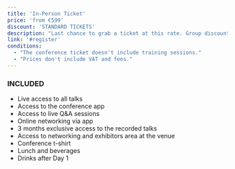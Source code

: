 ```yaml
---
title: 'In-Person Ticket'
price: 'from €599'
discount: 'STANDARD TICKETS'
description: "Last chance to grab a ticket at this rate. Group discounts apply."
link: '#register'
conditions:
  - "The conference ticket doesn't include training sessions."
  - "Prices don't include VAT and fees."
---
```


### INCLUDED

- Live access to all talks
- Access to the conference app
- Access to live Q&A sessions
- Online networking via app
- 3 months exclusive access to the recorded talks
- Access to networking and exhibitors area at the venue
- Conference t-shirt
- Lunch and beverages
- Drinks after Day 1
